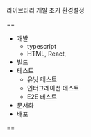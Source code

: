 라이브러리 개발 초기 환경설정

==

- 개발
  - typescript
  - HTML, React,
- 빌드
- 테스트
  - 유닛 테스트
  - 인터그레이션 테스트
  - E2E 테스트
- 문서화
- 배포

==
